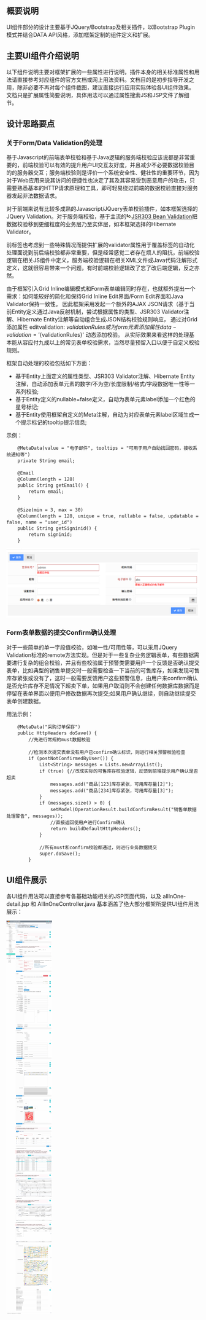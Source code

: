 ## 概要说明

UI组件部分的设计主要基于JQuery/Bootstrap及相关插件，以Bootstrap Plugin模式并结合DATA  API风格，添加框架定制的组件定义和扩展。

## 主要UI组件介绍说明

以下组件说明主要对框架扩展的一些属性进行说明，插件本身的相关标准属性和用法请直接参考对应组件的官方文档或网上用法资料。文档目的是初步指导开发之用，除非必要不再对每个组件截图，建议直接运行应用实际体验各UI组件效果。文档只是扩展属性简要说明，具体用法可以通过属性搜索JS和JSP文件了解细节。

## 设计思路要点

### 关于Form/Data Validation的处理

基于Javascript的前端表单校验和基于Java逻辑的服务端校验应该说都是非常重要的，前端校验可以有效的提升用户UI交互友好度，并且减少不必要数据校验目的的服务器交互；服务端校验则是评价一个系统安全性、健壮性的重要环节，因为对于Web应用来说其访问的便捷性也决定了其及其容易受到恶意用户的攻击，只需要熟悉基本的HTTP请求原理和工具，即可轻易绕过前端的数据校验直接对服务器发起非法数据请求。

对于前端来说有比较多成熟的Javascript/JQuery表单校验插件，如本框架选择的JQuery Validation。对于服务端校验，基于主流的[![link](images/link.gif)JSR303 Bean Validation](http://jcp.org/en/jsr/detail?id=303)把数据校验移到更细粒度的业务层乃至实体层，如本框架选择的Hibernate Validator。

前标签也考虑到一些特殊情况而提供扩展的validator属性用于覆盖标签的自动化处理面说到前后端校验都非常重要，但是经常感觉二者存在烦人的阻抗，前端校验逻辑在相关JS组件中定义，服务端校验逻辑在相关XML文件或Java代码注解形式定义，这就很容易带来一个问题，有时前端校验逻辑改了忘了改后端逻辑，反之亦然。

由于框架引入Grid Inline编辑模式和Form表单编辑同时存在，也就额外提出一个需求：如何能较好的简化和保持Grid Inline Edit界面/Form  Edit界面和Java Validator保持一致性。
因此框架采用发起一个额外的AJAX JSON请求（基于当前Entity定义通过Java反射机制，尝试根据属性的类型、JSR303 Validator注解、Hibernate Entity注解等自动组合生成JSON结构校验规则响应，
通过对Grid添加属性 editvalidation: ${validationRules}  或为form元素添加属性 data-validation='${validationRules}' 动态添加校验。 
从实际效果来看这样的处理基本能从容应付九成以上的常见表单校验需求，当然尽量预留入口以便于自定义校验规则。


框架自动处理的校验包括如下方面：

* 基于Entity上面定义的属性类型、JSR303 Validator注解、Hibernate Entity注解，自动添加表单元素的数字/不为空/长度限制/格式/字段数据唯一性等一系列校验;
* 基于Entity定义的nullable=false定义，自动为表单元素label添加一个红色的星号标记;
* 基于Entity使用框架自定义的Meta注解，自动为对应表单元素label区域生成一个提示标记的tooltip提示信息;
 
 示例：   
    
```
    @MetaData(value = "电子邮件", tooltips = "可用于用户自助找回密码，接收系统通知等")
    private String email;
    
    @Email
    @Column(length = 128)
    public String getEmail() {
        return email;
    }
    
    @Size(min = 3, max = 30)
    @Column(length = 128, unique = true, nullable = false, updatable = false, name = "user_id")
    public String getSigninid() {
        return signinid;
    }
```
    
![ui-validation](images/ui-validation.png)


### Form表单数据的提交Confirm确认处理

对于一些简单的单一字段值校验，如唯一性/可用性等，可以采用JQuery Validation标准的remote方法实现。但是对于一些复杂业务逻辑表单，有些数据需要进行复杂的组合校验，并且有些校验属于预警类需要用户一个反馈是否确认提交表单，比如典型的销售单提交时一般需要检查一下当前的可售库存，如果发现可售库存紧张或没有了，这时一般需要反馈用户这些预警信息，由用户来confirm确认是否允许库存不足情况下超卖下单，如果用户取消则不会创建任何数据库数据而是停留在表单界面以便用户修改数据再次提交;如果用户确认继续，则自动继续提交表单创建数据。

用法示例：

```
    @MetaData("采购订单保存")
    public HttpHeaders doSave() {
        //先进行常规的must数据校验
    
        //检测本次提交表单没有用户已confirm确认标识，则进行相关预警校验检查
        if (postNotConfirmedByUser()) {
            List<String> messages = Lists.newArrayList();
            if (true) {//改成实际的可售库存校验逻辑，反馈到前端提示用户确认是否超卖
                messages.add("商品[123]库存紧张，可用库存量[2]");
                messages.add("商品[234]库存紧张，可用库存量[3]");
            }
            if (messages.size() > 0) {
                setModel(OperationResult.buildConfirmResult("销售单数据处理警告", messages));
                //直接返回使用户进行Confirm确认
                return buildDefaultHttpHeaders();
            }

            //所有must和confirm校验都通过，则进行业务数据提交
            super.doSave();
        }
```

## UI组件展示

各UI组件用法可以直接参考各基础功能相关的JSP页面代码，以及 allInOne-detail.jsp 和 AllInOneController.java 基本涵盖了绝大部分框架所提供UI组件用法展示：

![ui-example](images/ui-example.jpg)


